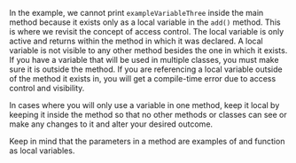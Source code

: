 In the example, we cannot print `exampleVariableThree` inside the main method because it exists only as a local variable in the `add()` method. This is where we revisit the concept of access control. The local variable is only active and returns within the method in which it was declared. A local variable is not visible to any other method besides the one in which it exists. If you have a variable that will be used in multiple classes, you must make sure it is outside the method. If you are referencing a local variable outside of the method it exists in, you will get a compile-time error due to access control and visibility.

In cases where you will only use a variable in one method, keep it local by keeping it inside the method so that no other methods or classes can see or make any changes to it and alter your desired outcome.

Keep in mind that the parameters in a method are examples of and function as local variables.

